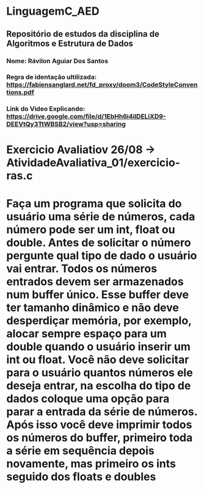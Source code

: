 # LinguagemC_AED

## Repositório de estudos da disciplina de Algoritmos e Estrutura de Dados 

### Nome: Rávilon Aguiar Dos Santos
### Regra de identação ultilizada: https://fabiensanglard.net/fd_proxy/doom3/CodeStyleConventions.pdf 
### Link do Video Explicando: https://drive.google.com/file/d/1EbHh6i4ilDELiXD9-DEEVtQy3TtWBSB2/view?usp=sharing

Exercicio Avaliatiov 26/08 -> AtividadeAvaliativa_01/exercicio-ras.c
===================================================================================================
Faça um programa que solicita do usuário uma série de números, cada número pode ser um
int, float ou double. Antes de solicitar o número pergunte qual tipo de dado o usuário vai entrar.
Todos os números entrados devem ser armazenados num buffer único. Esse buffer deve ter tamanho
dinâmico e não deve desperdiçar memória, por exemplo, alocar sempre espaço para um double
quando o usuário inserir um int ou float.
Você não deve solicitar para o usuário quantos números ele deseja entrar, na escolha do tipo
de dados coloque uma opção para parar a entrada da série de números. Após isso você deve imprimir
todos os números do buffer, primeiro toda a série em sequência depois novamente, mas primeiro os
ints seguido dos floats e doubles
===================================================================================================
